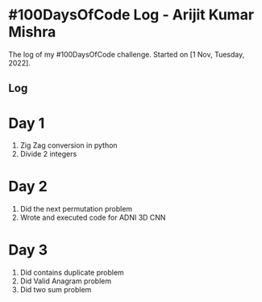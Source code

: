 # #100DaysOfCode Log - Arijit Kumar Mishra

The log of my #100DaysOfCode challenge. Started on [1 Nov, Tuesday, 2022].

## Log
# Day 1
1. Zig Zag conversion in python
2. Divide 2 integers

# Day 2
1. Did the next permutation problem
2. Wrote and executed code for ADNI 3D CNN

# Day 3
1. Did contains duplicate problem
2. Did Valid Anagram problem
3. Did two sum problem
